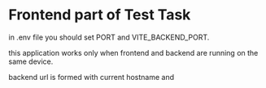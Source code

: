 # Frontend part of Test Task

in .env file you should set PORT and VITE_BACKEND_PORT.

this application works only when frontend and backend are running on the same device.

backend url is formed with current hostname and
